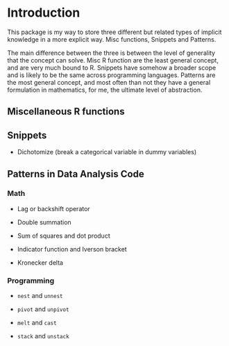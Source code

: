 # Introduction

This package is my way to store three different but related types of implicit knowledge in a more explicit way. Misc functions, Snippets and Patterns.

The main difference between the three is between the level of generality that the concept can solve. Misc R function are the least general concept, and are very much bound to R. Snippets have somehow a broader scope and is likely to be the same across programming languages. Patterns are the most general concept, and most often than not they have a general formulation in mathematics, for me, the ultimate level of abstraction.


## Miscellaneous R functions

## Snippets

- Dichotomize (break a categorical variable in dummy variables)

## Patterns in Data Analysis Code

### Math

- Lag or backshift operator

- Double summation

- Sum of squares and dot product

- Indicator function and Iverson bracket

- Kronecker delta

### Programming

- `nest` and `unnest`

- `pivot` and `unpivot`

- `melt` and `cast`

- `stack` and `unstack`